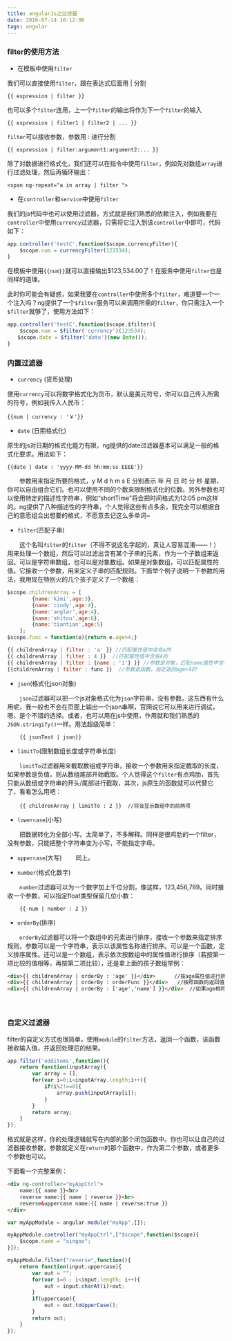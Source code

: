 ```yaml
---
title: angularJs之过滤器
date: 2016-07-14 10:12:06
tags: angular
---
```


### filter的使用方法 ###

- 在模板中使用`filter`


我们可以直接使用`filter`，跟在表达式后面用 | 分割

	{{ expression | filter }}

也可以多个`filter`连用，上一个`filter`的输出将作为下一个`filter`的输入

<!-- more -->
			
	{{ expression | filter1 | filter2 | ... }}

`filter`可以接收参数，参数用 : 进行分割

	{{ expression | filter:argument1:argument2:... }}

除了对数据进行格式化，我们还可以在指令中使用`filter`，例如先对数组`array`进行过滤处理，然后再循环输出：

	<span ng-repeat="a in array | filter ">

- 在`controller`和`service`中使用`filter`

我们的js代码中也可以使用过滤器，方式就是我们熟悉的依赖注入，例如我要在`controller`中使用`currency`过滤器，只需将它注入到该`controller`中即可，代码如下：

```javascript
app.controller('testC',function($scope,currencyFilter){
    $scope.num = currencyFilter(123534);  
}
```

在模板中使用`{{num}}`就可以直接输出$123,534.00了！在服务中使用`filter`也是同样的道理。

此时你可能会有疑惑，如果我要在`controller`中使用多个`filter`，难道要一个一个注入吗？ng提供了一个`$filter`服务可以来调用所需的`filter`，你只需注入一个`$filter`就够了，使用方法如下：

```javascript
app.controller('testC',function($scope,$filter){
    $scope.num = $filter('currency')(123534);
　　$scope.date = $filter('date')(new Date());  
}
```

### 内置过滤器 ###

- `currency` (货币处理)

使用`currency`可以将数字格式化为货币，默认是美元符号，你可以自己传入所需的符号，例如我传入人民币：

	{{num | currency : '￥'}}

- `date` (日期格式化)

原生的js对日期的格式化能力有限，ng提供的date过滤器基本可以满足一般的格式化要求。用法如下：

	{{date | date : 'yyyy-MM-dd hh:mm:ss EEEE'}}

　　参数用来指定所要的格式，y M d h m s E 分别表示 年 月 日 时 分 秒 星期，你可以自由组合它们。也可以使用不同的个数来限制格式化的位数。另外参数也可以使用特定的描述性字符串，例如“shortTime”将会把时间格式为12:05 pm这样的。ng提供了八种描述性的字符串，个人觉得这些有点多余，我完全可以根据自己的意愿组合出想要的格式，不愿意去记这么多单词~

- `filter`(匹配子串)

　　这个名叫`filter`的`filter`（不得不说这名字起的，真让人容易混淆——！）用来处理一个数组，然后可以过滤出含有某个子串的元素，作为一个子数组来返回。可以是字符串数组，也可以是对象数组。如果是对象数组，可以匹配属性的值。它接收一个参数，用来定义子串的匹配规则。下面举个例子说明一下参数的用法，我用现在特别火的几个孩子定义了一个数组：

```javascript
$scope.childrenArray = [
        {name:'kimi',age:3},
        {name:'cindy',age:4},
        {name:'anglar',age:4},
        {name:'shitou',age:6},
        {name:'tiantian',age:5}
    ];
$scope.func = function(e){return e.age>4;}

{{ childrenArray | filter : 'a' }} //匹配属性值中含有a的
{{ childrenArray | filter : 4 }}  //匹配属性值中含有4的
{{ childrenArray | filter : {name : 'i'} }} //参数是对象，匹配name属性中含有i的
{{childrenArray | filter : func }}  //参数是函数，指定返回age>4的
```

- `json`(格式化json对象)

　　`json`过滤器可以把一个js对象格式化为`json`字符串，没有参数。这东西有什么用呢，我一般也不会在页面上输出一个json串啊，官网说它可以用来进行调试，嗯，是个不错的选择。或者，也可以用在js中使用，作用就和我们熟悉的`JSON.stringify()`一样。用法超级简单：

		{{ jsonTest | json}}

- `limitTo`(限制数组长度或字符串长度)

　　`limitTo`过滤器用来截取数组或字符串，接收一个参数用来指定截取的长度，如果参数是负值，则从数组尾部开始截取。个人觉得这个`filter`有点鸡肋，首先只能从数组或字符串的开头/尾部进行截取，其次，js原生的函数就可以代替它了，看看怎么用吧：

		{{ childrenArray | limitTo : 2 }}  //将会显示数组中的前两项

- `lowercase`(小写)

　　把数据转化为全部小写。太简单了，不多解释。同样是很鸡肋的一个filter，没有参数，只能把整个字符串变为小写，不能指定字母。

- `uppercase`(大写)
　　同上。

- `number`(格式化数字)

　　`number`过滤器可以为一个数字加上千位分割，像这样，123,456,789。同时接收一个参数，可以指定float类型保留几位小数：

		{{ num | number : 2 }}

- `orderBy`(排序)

　　`orderBy`过滤器可以将一个数组中的元素进行排序，接收一个参数来指定排序规则，参数可以是一个字符串，表示以该属性名称进行排序。可以是一个函数，定义排序属性。还可以是一个数组，表示依次按数组中的属性值进行排序（若按第一项比较的值相等，再按第二项比较），还是拿上面的孩子数组举例：

```html
<div>{{ childrenArray | orderBy : 'age' }}</div>      //按age属性值进行排序，若是-age，则倒序
<div>{{ childrenArray | orderBy : orderFunc }}</div>   //按照函数的返回值进行排序
<div>{{ childrenArray | orderBy : ['age','name'] }}</div>  //如果age相同，按照name进行排序
```
　　

### 自定义过滤器 ###

filter的自定义方式也很简单，使用`module`的`filter`方法，返回一个函数，该函数接收输入值，并返回处理后的结果。

```javascript
app.filter('odditems',function(){
    return function(inputArray){
        var array = [];
        for(var i=0;i<inputArray.length;i++){
            if(i%2!==0){
                array.push(inputArray[i]);
            }
        }
        return array;
    }
});
```

格式就是这样，你的处理逻辑就写在内部的那个闭包函数中。你也可以让自己的过滤器接收参数，参数就定义在`return`的那个函数中，作为第二个参数，或者更多个参数也可以。

下面看一个完整案例：

```html
<div ng-controller="myAppCtrl">
    name:{{ name }}<br>
    reverse name:{{ name | reverse }}<br>
    reverse&uppercase name:{{ name | reverse:true }}
</div>
```

```javascript
var myAppModule = angular.module("myApp",[]);

myAppModule.controller("myAppCtrl",["$scope",function($scope){
    $scope.name = "xingoo";
}]);

myAppModule.filter("reverse",function(){
    return function(input,uppercase){
        var out = "";
        for(var i=0 ; i<input.length; i++){
            out = input.charAt(i)+out;
        }
        if(uppercase){
            out = out.toUpperCase();
        }
        return out;
    }
});
```